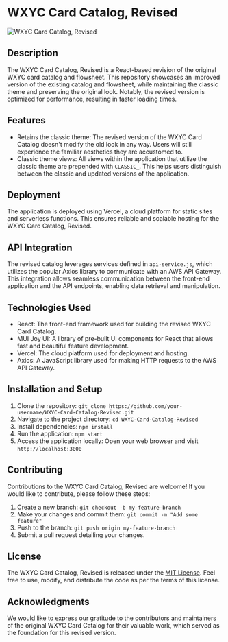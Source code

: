 # WXYC Card Catalog, Revised

![WXYC Card Catalog, Revised](path/to/image.png)

## Description
The WXYC Card Catalog, Revised is a React-based revision of the original WXYC card catalog and flowsheet. This repository showcases an improved version of the existing catalog and flowsheet, while maintaining the classic theme and preserving the original look. Notably, the revised version is optimized for performance, resulting in faster loading times.

## Features
- Retains the classic theme: The revised version of the WXYC Card Catalog doesn't modify the old look in any way. Users will still experience the familiar aesthetics they are accustomed to.
- Classic theme views: All views within the application that utilize the classic theme are prepended with `CLASSIC_`. This helps users distinguish between the classic and updated versions of the application.

## Deployment
The application is deployed using Vercel, a cloud platform for static sites and serverless functions. This ensures reliable and scalable hosting for the WXYC Card Catalog, Revised.

## API Integration
The revised catalog leverages services defined in `api-service.js`, which utilizes the popular Axios library to communicate with an AWS API Gateway. This integration allows seamless communication between the front-end application and the API endpoints, enabling data retrieval and manipulation.

## Technologies Used
- React: The front-end framework used for building the revised WXYC Card Catalog.
- MUI Joy UI: A library of pre-built UI components for React that allows fast and beautiful feature development.
- Vercel: The cloud platform used for deployment and hosting.
- Axios: A JavaScript library used for making HTTP requests to the AWS API Gateway.

## Installation and Setup
1. Clone the repository: `git clone https://github.com/your-username/WXYC-Card-Catalog-Revised.git`
2. Navigate to the project directory: `cd WXYC-Card-Catalog-Revised`
3. Install dependencies: `npm install`
4. Run the application: `npm start`
5. Access the application locally: Open your web browser and visit `http://localhost:3000`

## Contributing
Contributions to the WXYC Card Catalog, Revised are welcome! If you would like to contribute, please follow these steps:
1. Create a new branch: `git checkout -b my-feature-branch`
2. Make your changes and commit them: `git commit -m "Add some feature"`
3. Push to the branch: `git push origin my-feature-branch`
4. Submit a pull request detailing your changes.

## License
The WXYC Card Catalog, Revised is released under the [MIT License](LICENSE). Feel free to use, modify, and distribute the code as per the terms of this license.

## Acknowledgments
We would like to express our gratitude to the contributors and maintainers of the original WXYC Card Catalog for their valuable work, which served as the foundation for this revised version.

